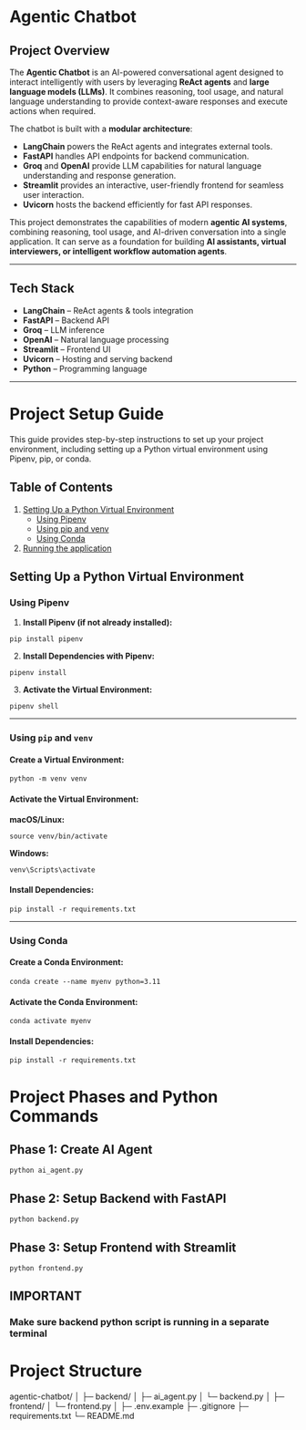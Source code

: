 # Agentic Chatbot

## Project Overview
The **Agentic Chatbot** is an AI-powered conversational agent designed to interact intelligently with users by leveraging **ReAct agents** and **large language models (LLMs)**. It combines reasoning, tool usage, and natural language understanding to provide context-aware responses and execute actions when required.

The chatbot is built with a **modular architecture**:
- **LangChain** powers the ReAct agents and integrates external tools.
- **FastAPI** handles API endpoints for backend communication.
- **Groq** and **OpenAI** provide LLM capabilities for natural language understanding and response generation.
- **Streamlit** provides an interactive, user-friendly frontend for seamless user interaction.
- **Uvicorn** hosts the backend efficiently for fast API responses.

This project demonstrates the capabilities of modern **agentic AI systems**, combining reasoning, tool usage, and AI-driven conversation into a single application. It can serve as a foundation for building **AI assistants, virtual interviewers, or intelligent workflow automation agents**.

---

## Tech Stack
- **LangChain** – ReAct agents & tools integration
- **FastAPI** – Backend API
- **Groq** – LLM inference
- **OpenAI** – Natural language processing
- **Streamlit** – Frontend UI
- **Uvicorn** – Hosting and serving backend
- **Python** – Programming language

---

# Project Setup Guide

This guide provides step-by-step instructions to set up your project environment, including setting up a Python virtual environment using Pipenv, pip, or conda.

## Table of Contents

1. [Setting Up a Python Virtual Environment](#setting-up-a-python-virtual-environment)
   - [Using Pipenv](#using-pipenv)
   - [Using pip and venv](#using-pip-and-venv)
   - [Using Conda](#using-conda)
2. [Running the application](#project-phases-and-python-commands)


## Setting Up a Python Virtual Environment

### Using Pipenv
1. **Install Pipenv (if not already installed):**  
```
pip install pipenv
```

2. **Install Dependencies with Pipenv:** 

```
pipenv install
```

3. **Activate the Virtual Environment:** 

```
pipenv shell
```

---

### Using `pip` and `venv`
#### Create a Virtual Environment:
```
python -m venv venv
```

#### Activate the Virtual Environment:
**macOS/Linux:**
```
source venv/bin/activate
```

**Windows:**
```
venv\Scripts\activate
```

#### Install Dependencies:
```
pip install -r requirements.txt
```

---

### Using Conda
#### Create a Conda Environment:
```
conda create --name myenv python=3.11
```

#### Activate the Conda Environment:
```
conda activate myenv
```

#### Install Dependencies:
```
pip install -r requirements.txt
```


# Project Phases and Python Commands

## Phase 1: Create AI Agent
```
python ai_agent.py
```

## Phase 2: Setup Backend with FastAPI
```
python backend.py
```

## Phase 3: Setup Frontend with Streamlit
```
python frontend.py
```

## IMPORTANT
### Make sure backend python script is running in a separate terminal

# Project Structure

agentic-chatbot/
│
├─ backend/
│   ├─ ai_agent.py
│   └─ backend.py
│
├─ frontend/
│   └─ frontend.py
│
├─ .env.example
├─ .gitignore
├─ requirements.txt
└─ README.md
